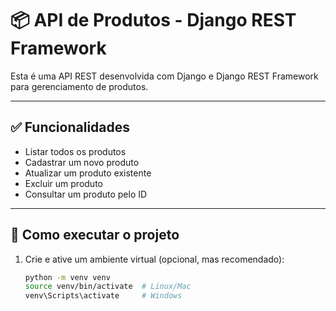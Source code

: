 # 📦 API de Produtos - Django REST Framework

Esta é uma API REST desenvolvida com Django e Django REST Framework para gerenciamento de produtos.

---

## ✅ Funcionalidades

- Listar todos os produtos
- Cadastrar um novo produto
- Atualizar um produto existente
- Excluir um produto
- Consultar um produto pelo ID

---

## 🚀 Como executar o projeto

1. Crie e ative um ambiente virtual (opcional, mas recomendado):

   ```bash
   python -m venv venv
   source venv/bin/activate  # Linux/Mac
   venv\Scripts\activate     # Windows
